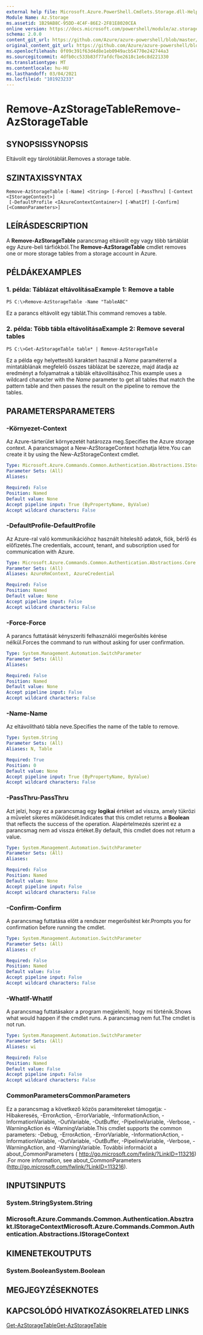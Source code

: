 ```yaml
---
external help file: Microsoft.Azure.PowerShell.Cmdlets.Storage.dll-Help.xml
Module Name: Az.Storage
ms.assetid: 1B29AB8C-95DD-4C4F-86E2-2F81E8020CEA
online version: https://docs.microsoft.com/powershell/module/az.storage/remove-azstoragetable
schema: 2.0.0
content_git_url: https://github.com/Azure/azure-powershell/blob/master/src/Storage/Storage.Management/help/Remove-AzStorageTable.md
original_content_git_url: https://github.com/Azure/azure-powershell/blob/master/src/Storage/Storage.Management/help/Remove-AzStorageTable.md
ms.openlocfilehash: 0f09c391f63d4d8e1eb0949acb54770e242744a3
ms.sourcegitcommit: 4dfb0cc533b83f77afdcfbe2618c1e6c8d221330
ms.translationtype: MT
ms.contentlocale: hu-HU
ms.lasthandoff: 03/04/2021
ms.locfileid: "101923233"
---
```

# <span data-ttu-id="a418e-101">Remove-AzStorageTable</span><span class="sxs-lookup"><span data-stu-id="a418e-101">Remove-AzStorageTable</span></span>

## <span data-ttu-id="a418e-102">SYNOPSIS</span><span class="sxs-lookup"><span data-stu-id="a418e-102">SYNOPSIS</span></span>
<span data-ttu-id="a418e-103">Eltávolít egy tárolótáblát.</span><span class="sxs-lookup"><span data-stu-id="a418e-103">Removes a storage table.</span></span>

## <span data-ttu-id="a418e-104">SZINTAXIS</span><span class="sxs-lookup"><span data-stu-id="a418e-104">SYNTAX</span></span>

```
Remove-AzStorageTable [-Name] <String> [-Force] [-PassThru] [-Context <IStorageContext>]
 [-DefaultProfile <IAzureContextContainer>] [-WhatIf] [-Confirm] [<CommonParameters>]
```

## <span data-ttu-id="a418e-105">LEÍRÁS</span><span class="sxs-lookup"><span data-stu-id="a418e-105">DESCRIPTION</span></span>
<span data-ttu-id="a418e-106">A **Remove-AzStorageTable** parancsmag eltávolít egy vagy több tártáblát egy Azure-beli tárfiókból.</span><span class="sxs-lookup"><span data-stu-id="a418e-106">The **Remove-AzStorageTable** cmdlet removes one or more storage tables from a storage account in Azure.</span></span>

## <span data-ttu-id="a418e-107">PÉLDÁK</span><span class="sxs-lookup"><span data-stu-id="a418e-107">EXAMPLES</span></span>

### <span data-ttu-id="a418e-108">1. példa: Táblázat eltávolítása</span><span class="sxs-lookup"><span data-stu-id="a418e-108">Example 1: Remove a table</span></span>
```
PS C:\>Remove-AzStorageTable -Name "TableABC"
```

<span data-ttu-id="a418e-109">Ez a parancs eltávolít egy táblát.</span><span class="sxs-lookup"><span data-stu-id="a418e-109">This command removes a table.</span></span>

### <span data-ttu-id="a418e-110">2. példa: Több tábla eltávolítása</span><span class="sxs-lookup"><span data-stu-id="a418e-110">Example 2: Remove several tables</span></span>
```
PS C:\>Get-AzStorageTable table* | Remove-AzStorageTable
```

<span data-ttu-id="a418e-111">Ez a példa egy helyettesítő karaktert használ a *Name* paraméterrel a mintatáblának megfelelő összes táblázat be szerezze, majd átadja az eredményt a folyamatnak a táblák eltávolításához.</span><span class="sxs-lookup"><span data-stu-id="a418e-111">This example uses a wildcard character with the *Name* parameter to get all tables that match the pattern table and then passes the result on the pipeline to remove the tables.</span></span>

## <span data-ttu-id="a418e-112">PARAMETERS</span><span class="sxs-lookup"><span data-stu-id="a418e-112">PARAMETERS</span></span>

### <span data-ttu-id="a418e-113">-Környezet</span><span class="sxs-lookup"><span data-stu-id="a418e-113">-Context</span></span>
<span data-ttu-id="a418e-114">Az Azure-tárterület környezetét határozza meg.</span><span class="sxs-lookup"><span data-stu-id="a418e-114">Specifies the Azure storage context.</span></span>
<span data-ttu-id="a418e-115">A parancsmagot a New-AzStorageContext hozhatja létre.</span><span class="sxs-lookup"><span data-stu-id="a418e-115">You can create it by using the New-AzStorageContext cmdlet.</span></span>

```yaml
Type: Microsoft.Azure.Commands.Common.Authentication.Abstractions.IStorageContext
Parameter Sets: (All)
Aliases:

Required: False
Position: Named
Default value: None
Accept pipeline input: True (ByPropertyName, ByValue)
Accept wildcard characters: False
```

### <span data-ttu-id="a418e-116">-DefaultProfile</span><span class="sxs-lookup"><span data-stu-id="a418e-116">-DefaultProfile</span></span>
<span data-ttu-id="a418e-117">Az Azure-ral való kommunikációhoz használt hitelesítő adatok, fiók, bérlő és előfizetés.</span><span class="sxs-lookup"><span data-stu-id="a418e-117">The credentials, account, tenant, and subscription used for communication with Azure.</span></span>

```yaml
Type: Microsoft.Azure.Commands.Common.Authentication.Abstractions.Core.IAzureContextContainer
Parameter Sets: (All)
Aliases: AzureRmContext, AzureCredential

Required: False
Position: Named
Default value: None
Accept pipeline input: False
Accept wildcard characters: False
```

### <span data-ttu-id="a418e-118">-Force</span><span class="sxs-lookup"><span data-stu-id="a418e-118">-Force</span></span>
<span data-ttu-id="a418e-119">A parancs futtatását kényszeríti felhasználói megerősítés kérése nélkül.</span><span class="sxs-lookup"><span data-stu-id="a418e-119">Forces the command to run without asking for user confirmation.</span></span>

```yaml
Type: System.Management.Automation.SwitchParameter
Parameter Sets: (All)
Aliases:

Required: False
Position: Named
Default value: None
Accept pipeline input: False
Accept wildcard characters: False
```

### <span data-ttu-id="a418e-120">-Name</span><span class="sxs-lookup"><span data-stu-id="a418e-120">-Name</span></span>
<span data-ttu-id="a418e-121">Az eltávolítható tábla neve.</span><span class="sxs-lookup"><span data-stu-id="a418e-121">Specifies the name of the table to remove.</span></span>

```yaml
Type: System.String
Parameter Sets: (All)
Aliases: N, Table

Required: True
Position: 0
Default value: None
Accept pipeline input: True (ByPropertyName, ByValue)
Accept wildcard characters: False
```

### <span data-ttu-id="a418e-122">-PassThru</span><span class="sxs-lookup"><span data-stu-id="a418e-122">-PassThru</span></span>
<span data-ttu-id="a418e-123">Azt jelzi, hogy ez a parancsmag egy **logikai** értéket ad vissza, amely tükrözi a művelet sikeres működését.</span><span class="sxs-lookup"><span data-stu-id="a418e-123">Indicates that this cmdlet returns a **Boolean** that reflects the success of the operation.</span></span>
<span data-ttu-id="a418e-124">Alapértelmezés szerint ez a parancsmag nem ad vissza értéket.</span><span class="sxs-lookup"><span data-stu-id="a418e-124">By default, this cmdlet does not return a value.</span></span>

```yaml
Type: System.Management.Automation.SwitchParameter
Parameter Sets: (All)
Aliases:

Required: False
Position: Named
Default value: None
Accept pipeline input: False
Accept wildcard characters: False
```

### <span data-ttu-id="a418e-125">-Confirm</span><span class="sxs-lookup"><span data-stu-id="a418e-125">-Confirm</span></span>
<span data-ttu-id="a418e-126">A parancsmag futtatása előtt a rendszer megerősítést kér.</span><span class="sxs-lookup"><span data-stu-id="a418e-126">Prompts you for confirmation before running the cmdlet.</span></span>

```yaml
Type: System.Management.Automation.SwitchParameter
Parameter Sets: (All)
Aliases: cf

Required: False
Position: Named
Default value: False
Accept pipeline input: False
Accept wildcard characters: False
```

### <span data-ttu-id="a418e-127">-WhatIf</span><span class="sxs-lookup"><span data-stu-id="a418e-127">-WhatIf</span></span>
<span data-ttu-id="a418e-128">A parancsmag futtatásakor a program megjeleníti, hogy mi történik.</span><span class="sxs-lookup"><span data-stu-id="a418e-128">Shows what would happen if the cmdlet runs.</span></span>
<span data-ttu-id="a418e-129">A parancsmag nem fut.</span><span class="sxs-lookup"><span data-stu-id="a418e-129">The cmdlet is not run.</span></span>

```yaml
Type: System.Management.Automation.SwitchParameter
Parameter Sets: (All)
Aliases: wi

Required: False
Position: Named
Default value: False
Accept pipeline input: False
Accept wildcard characters: False
```

### <span data-ttu-id="a418e-130">CommonParameters</span><span class="sxs-lookup"><span data-stu-id="a418e-130">CommonParameters</span></span>
<span data-ttu-id="a418e-131">Ez a parancsmag a következő közös paramétereket támogatja: -Hibakeresés, -ErrorAction, -ErrorVariable, -InformationAction, -InformationVariable, -OutVariable, -OutBuffer, -PipelineVariable, -Verbose, -WarningAction és -WarningVariable.</span><span class="sxs-lookup"><span data-stu-id="a418e-131">This cmdlet supports the common parameters: -Debug, -ErrorAction, -ErrorVariable, -InformationAction, -InformationVariable, -OutVariable, -OutBuffer, -PipelineVariable, -Verbose, -WarningAction, and -WarningVariable.</span></span> <span data-ttu-id="a418e-132">További információt a about_CommonParameters ( http://go.microsoft.com/fwlink/?LinkID=113216) .</span><span class="sxs-lookup"><span data-stu-id="a418e-132">For more information, see about_CommonParameters (http://go.microsoft.com/fwlink/?LinkID=113216).</span></span>

## <span data-ttu-id="a418e-133">INPUTS</span><span class="sxs-lookup"><span data-stu-id="a418e-133">INPUTS</span></span>

### <span data-ttu-id="a418e-134">System.String</span><span class="sxs-lookup"><span data-stu-id="a418e-134">System.String</span></span>

### <span data-ttu-id="a418e-135">Microsoft.Azure.Commands.Common.Authentication.Absztrakt.IStorageContext</span><span class="sxs-lookup"><span data-stu-id="a418e-135">Microsoft.Azure.Commands.Common.Authentication.Abstractions.IStorageContext</span></span>

## <span data-ttu-id="a418e-136">KIMENETEK</span><span class="sxs-lookup"><span data-stu-id="a418e-136">OUTPUTS</span></span>

### <span data-ttu-id="a418e-137">System.Boolean</span><span class="sxs-lookup"><span data-stu-id="a418e-137">System.Boolean</span></span>

## <span data-ttu-id="a418e-138">MEGJEGYZÉSEK</span><span class="sxs-lookup"><span data-stu-id="a418e-138">NOTES</span></span>

## <span data-ttu-id="a418e-139">KAPCSOLÓDÓ HIVATKOZÁSOK</span><span class="sxs-lookup"><span data-stu-id="a418e-139">RELATED LINKS</span></span>

[<span data-ttu-id="a418e-140">Get-AzStorageTable</span><span class="sxs-lookup"><span data-stu-id="a418e-140">Get-AzStorageTable</span></span>](./Get-AzStorageTable.md)
